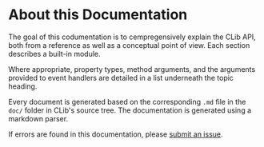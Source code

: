 # About this Documentation

The goal of this codumentation is to cempregensively explain the CLib API, both from a reference as well as a conceptual point of view. Each section describes a built-in module.

Where appropriate, property types, method arguments, and the arguments provided to event handlers are detailed in a list underneath the topic heading.

Every document is generated based on the corresponding `.md` file in the `doc/` folder in CLib's source tree. The documentation is generated using a markdown parser.


If errors are found in this documentation, please [submit an issue][].

[submit an issue]: https://github.com/TaktiCool/CLib/issues/new